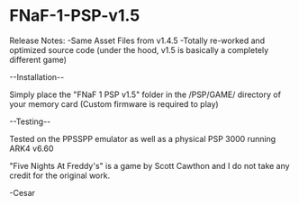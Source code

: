 # FNaF-1-PSP-v1.5 

Release Notes:
-Same Asset Files from v1.4.5
-Totally re-worked and optimized source code (under the hood, v1.5 is basically a completely different game)


--Installation--

Simply place the "FNaF 1 PSP v1.5" folder in the /PSP/GAME/ directory of your memory card 
(Custom firmware is required to play)

--Testing--

Tested on the PPSSPP emulator as well as a physical PSP 3000 running ARK4 v6.60

"Five Nights At Freddy's" is a game by Scott Cawthon and I do not take any credit for the original work.

-Cesar
